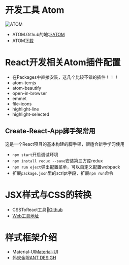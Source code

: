 # 开发工具 Atom

![ATOM](https://cloud.githubusercontent.com/assets/72919/2874231/3af1db48-d3dd-11e3-98dc-6066f8bc766f.png)

* ATOM.Github的地址[ATOM](https://github.com/atom/atom)
* ATOM[下载](https://atom.io)

# React开发相关Atom插件配置

* 在Packages中直接安装，这几个比较不错的插件！！！
* atom-ternjs
* atom-beautify
* open-in-browser
* emmet
* file-icons
* highlight-line
* highlight-selected

## Create-React-App脚手架常用

这是一个React项目的基本构建的脚手架，很适合新手学习使用

* `npm start`开启调试环境
* `npm install redux --save`安装第三方库redux
* `npm run eject`弹出配置菜单，可以自定义配置webpack
* 扩展`package.json`里的script字段，扩展`npm run`命令

# JSX样式与CSS的转换

* CSSToReact工具🔧[Github](https://github.com/staxmanade/CssToReact)
* [Web工具地址](http://staxmanade.com/CssToReact/)

# 样式框架介绍

* Material-UI[Material-UI](http://www.material-ui.com)
* 蚂蚁金服[ANT DESIGH](http://ant.design/index-cn)



